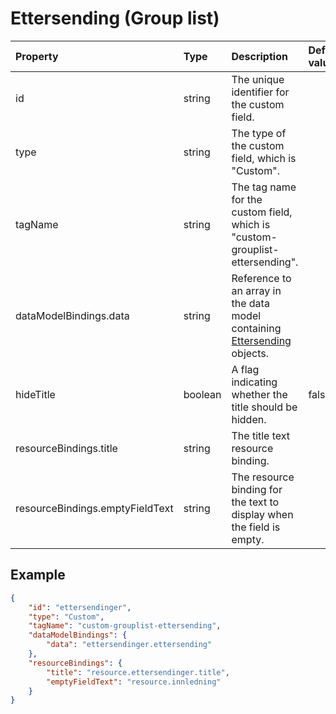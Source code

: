 # Ettersending (Group list)

| Property                        | Type    | Description                                                                                                            | Default value |
| :------------------------------ | :------ | :--------------------------------------------------------------------------------------------------------------------- | :------------ |
| id                              | string  | The unique identifier for the custom field.                                                                            |               |
| type                            | string  | The type of the custom field, which is "Custom".                                                                       |               |
| tagName                         | string  | The tag name for the custom field, which is "custom-grouplist-ettersending".                                           |               |
| dataModelBindings.data          | string  | Reference to an array in the data model containing [Ettersending](../../classes/data-classes/Ettersending.js) objects. |               |
| hideTitle                       | boolean | A flag indicating whether the title should be hidden.                                                                  | false         |
| resourceBindings.title          | string  | The title text resource binding.                                                                                       |               |
| resourceBindings.emptyFieldText | string  | The resource binding for the text to display when the field is empty.                                                  |               |

## Example

```json
{
    "id": "ettersendinger",
    "type": "Custom",
    "tagName": "custom-grouplist-ettersending",
    "dataModelBindings": {
        "data": "ettersendinger.ettersending"
    },
    "resourceBindings": {
        "title": "resource.ettersendinger.title",
        "emptyFieldText": "resource.innledning"
    }
}
```
